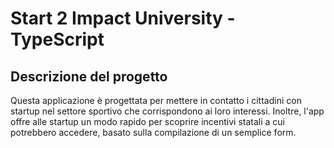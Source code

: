 # Start 2 Impact University - TypeScript 
## Descrizione del progetto
Questa applicazione è progettata per mettere in contatto i cittadini con startup nel settore sportivo che corrispondono ai loro interessi. Inoltre, l'app offre alle startup un modo rapido per scoprire incentivi statali a cui potrebbero accedere, basato sulla compilazione di un semplice form.
